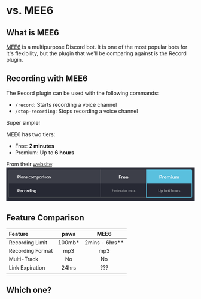 # vs. MEE6

## What is MEE6
[MEE6](https://mee6.xyz) is a multipurpose Discord bot. It is one of the most popular bots for it's flexibility, but the plugin that we'll be comparing against is the Record plugin.

## Recording with MEE6
The Record plugin can be used with the following commands:
* `/record`: Starts recording a voice channel
* `/stop-recording`: Stops recording a voice channel

Super simple!

MEE6 has two tiers:
* Free: **2 minutes**
* Premium: Up to **6 hours**

From their [website](https://mee6.xyz/premium):
![feature comparison](./_media/mee6-premium-free.png)

## Feature Comparison

| Feature          | pawa   | MEE6           |
|:-----------------|:------:|:--------------:|
| Recording Limit  | 100mb* | 2mins - 6hrs** |
| Recording Format | mp3    | mp3            |
| Multi-Track      | No     | No             |
| Link Expiration  | 24hrs  | ???            |
|                  |        |                |


## Which one?

